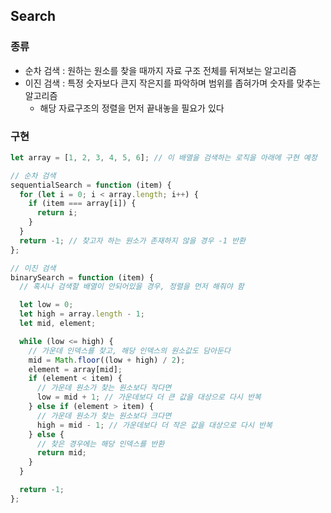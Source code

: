 ## Search

### 종류

- 순차 검색 : 원하는 원소를 찾을 때까지 자료 구조 전체를 뒤져보는 알고리즘
- 이진 검색 : 특정 숫자보다 큰지 작은지를 파악하며 범위를 좁혀가며 숫자를 맞추는 알고리즘
  - 해당 자료구조의 정렬을 먼저 끝내놓을 필요가 있다

### 구현

```js
let array = [1, 2, 3, 4, 5, 6]; // 이 배열을 검색하는 로직을 아래에 구현 예정

// 순차 검색
sequentialSearch = function (item) {
  for (let i = 0; i < array.length; i++) {
    if (item === array[i]) {
      return i;
    }
  }
  return -1; // 찾고자 하는 원소가 존재하지 않을 경우 -1 반환
};

// 이진 검색
binarySearch = function (item) {
  // 혹시나 검색할 배열이 안되어있을 경우, 정렬을 먼저 해줘야 함

  let low = 0;
  let high = array.length - 1;
  let mid, element;

  while (low <= high) {
    // 가운데 인덱스를 찾고, 해당 인덱스의 원소값도 담아둔다
    mid = Math.floor((low + high) / 2);
    element = array[mid];
    if (element < item) {
      // 가운데 원소가 찾는 원소보다 작다면
      low = mid + 1; // 가운데보다 더 큰 값을 대상으로 다시 반복
    } else if (element > item) {
      // 가운데 원소가 찾는 원소보다 크다면
      high = mid - 1; // 가운데보다 더 작은 값을 대상으로 다시 반복
    } else {
      // 찾은 경우에는 해당 인덱스를 반환
      return mid;
    }
  }

  return -1;
};
```
